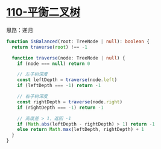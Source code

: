 # [110-平衡二叉树](https://leetcode-cn.com/problems/balanced-binary-tree/)

思路：递归

```ts
function isBalanced(root: TreeNode | null): boolean {
  return traverse(root) !== -1

  function traverse(node: TreeNode | null) {
    if (node === null) return 0

    // 左子树深度
    const leftDepth = traverse(node.left)
    if (leftDepth === -1) return -1

    // 右子树深度
    const rightDepth = traverse(node.right)
    if (rightDepth === -1) return -1

    // 高度差 > 1，返回 -1
    if (Math.abs(leftDepth - rightDepth) > 1) return -1
    else return Math.max(leftDepth, rightDepth) + 1
  }
}
```
